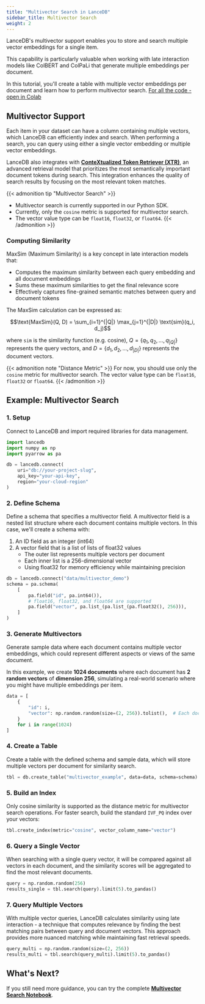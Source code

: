 ```yaml
---
title: "Multivector Search in LanceDB"
sidebar_title: Multivector Search
weight: 2
---
```


LanceDB's multivector support enables you to store and search multiple vector embeddings for a single item. 

This capability is particularly valuable when working with late interaction models like ColBERT and ColPaLi that generate multiple embeddings per document.

In this tutorial, you'll create a table with multiple vector embeddings per document and learn how to perform multivector search. [For all the code - open in Colab](https://colab.research.google.com/github/lancedb/vectordb-recipes/blob/main/examples/saas_examples/python_notebook/Multivector_on_LanceDB_Cloud.ipynb)

## Multivector Support

Each item in your dataset can have a column containing multiple vectors, which LanceDB can efficiently index and search. When performing a search, you can query using either a single vector embedding or multiple vector embeddings. 

LanceDB also integrates with [**ConteXtualized Token Retriever (XTR)**](https://arxiv.org/abs/2304.01982), an advanced retrieval model that prioritizes the most semantically important document tokens during search. This integration enhances the quality of search results by focusing on the most relevant token matches.

{{< admonition tip "Multivector Search" >}}
- Multivector search is currently supported in our Python SDK. 
- Currently, only the `cosine` metric is supported for multivector search. 
- The vector value type can be `float16`, `float32`, or `float64`.
{{< /admonition >}}

### Computing Similarity

MaxSim (Maximum Similarity) is a key concept in late interaction models that:

- Computes the maximum similarity between each query embedding and all document embeddings
- Sums these maximum similarities to get the final relevance score
- Effectively captures fine-grained semantic matches between query and document tokens

The MaxSim calculation can be expressed as:

```math
\text{MaxSim}(Q, D) = \sum_{i=1}^{|Q|} \max_{j=1}^{|D|} \text{sim}(q_i, d_j)
```

where `sim` is the similarity function (e.g. cosine), $Q = \{q_1, q_2, ..., q_{|Q|}\}$ represents the query vectors, and $D = \{d_1, d_2, ..., d_{|D|}\}$ represents the document vectors.

{{< admonition note "Distance Metric" >}}
For now, you should use only the `cosine` metric for multivector search.
The vector value type can be `float16`, `float32` or `float64`.
{{< /admonition >}}

## Example: Multivector Search

### 1. Setup

Connect to LanceDB and import required libraries for data management.

```python
import lancedb
import numpy as np
import pyarrow as pa

db = lancedb.connect(
    uri="db://your-project-slug",
    api_key="your-api-key",
    region="your-cloud-region"
)
```

### 2. Define Schema

Define a schema that specifies a multivector field. A multivector field is a nested list structure where each document contains multiple vectors. In this case, we'll create a schema with:

1. An ID field as an integer (int64)
2. A vector field that is a list of lists of float32 values
   - The outer list represents multiple vectors per document
   - Each inner list is a 256-dimensional vector
   - Using float32 for memory efficiency while maintaining precision

```python
db = lancedb.connect("data/multivector_demo")
schema = pa.schema(
    [
        pa.field("id", pa.int64()),
        # float16, float32, and float64 are supported
        pa.field("vector", pa.list_(pa.list_(pa.float32(), 256))),
    ]
)
```

### 3. Generate Multivectors

Generate sample data where each document contains multiple vector embeddings, which could represent different aspects or views of the same document. 

In this example, we create **1024 documents** where each document has **2 random vectors** of **dimension 256**, simulating a real-world scenario where you might have multiple embeddings per item.

```python
data = [
    {
        "id": i,
        "vector": np.random.random(size=(2, 256)).tolist(),  # Each document has 2 vectors
    }
    for i in range(1024)
]
```

### 4. Create a Table

Create a table with the defined schema and sample data, which will store multiple vectors per document for similarity search.

```python
tbl = db.create_table("multivector_example", data=data, schema=schema)
```

### 5. Build an Index

Only cosine similarity is supported as the distance metric for multivector search operations. 
For faster search, build the standard `IVF_PQ` index over your vectors:

```python
tbl.create_index(metric="cosine", vector_column_name="vector")
```

### 6. Query a Single Vector

When searching with a single query vector, it will be compared against all vectors in each document, and the similarity scores will be aggregated to find the most relevant documents.

```python
query = np.random.random(256)
results_single = tbl.search(query).limit(5).to_pandas()
```

### 7. Query Multiple Vectors

With multiple vector queries, LanceDB calculates similarity using late interaction - a technique that computes relevance by finding the best matching pairs between query and document vectors. This approach provides more nuanced matching while maintaining fast retrieval speeds.

```python
query_multi = np.random.random(size=(2, 256))
results_multi = tbl.search(query_multi).limit(5).to_pandas()
```

## What's Next?

If you still need more guidance, you can try the complete [**Multivector Search Notebook**](https://colab.research.google.com/github/lancedb/vectordb-recipes/blob/main/examples/saas_examples/python_notebook/Multivector_on_LanceDB_Cloud.ipynb).



